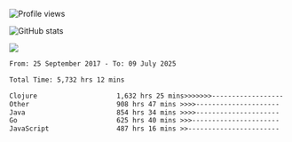 ![Profile views](https://komarev.com/ghpvc/?username=liuchong)

![GitHub stats](https://github-readme-stats.vercel.app/api?username=liuchong&show_icons=true)

<img src="https://cr-skills-chart-widget.azurewebsites.net/api/api?username=liuchong&skills=Java,JavaScript,Python,Go,Rust,Zig&show-other-skills=true"/>

<!--START_SECTION:waka-->

```txt
From: 25 September 2017 - To: 09 July 2025

Total Time: 5,732 hrs 12 mins

Clojure                    1,632 hrs 25 mins>>>>>>>------------------   28.48 %
Other                      908 hrs 47 mins >>>>---------------------   15.85 %
Java                       854 hrs 34 mins >>>>---------------------   14.91 %
Go                         625 hrs 40 mins >>>----------------------   10.92 %
JavaScript                 487 hrs 16 mins >>-----------------------   08.50 %
```

<!--END_SECTION:waka-->
